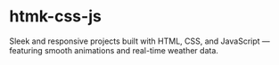 # htmk-css-js
Sleek and responsive projects built with HTML, CSS, and JavaScript — featuring smooth animations and real-time weather data.
